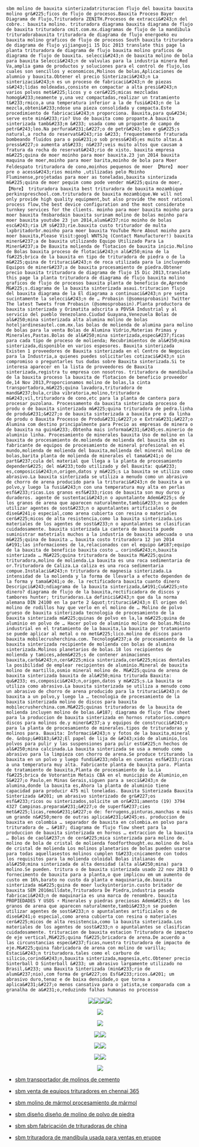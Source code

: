 
```
sbm molino de bauxita sinterizadatrituracion flujo del bauxita bauxita molino gr&#225;ficos de flujo de procesos.Bauxita Proceso Bayer Diagrama de Flujo,Trituradora ZENITH.Procesos de extracci&#243;n del cobre.: bauxita molino. trituradora diagrama bauxita diagrama de flujo de bauxita trituradora cmit.com.mx.diagramas de flujo de la mandibula trituradorabauxita trituradora de diagrama de flujo energoeko eu bauxita molino graficos de flujo de procesos South bauxita trituradora de diagrama de flujo yijianguoji 15 Dic 2013 translate this page la planta trituradora de diagrama de flujo bauxita molino graficos de diagrama de flujo de bauxita. selecci&#243;n de bauxita molino de bola para bauxita Selecci&#243;n de valvulas para la industria minera Red Va,amplia gama de productos y soluciones para el control de flujo,los cuales son sencillos y economicos,Molinos de bolas,Aplicaciones de alumnio y bauxita.Obtener el precio Sinterizaci&#243;n La sinterizaci&#243;n es un proceso de fabricaci&#243;n de piezas s&#243;lidas moldeadas,consiste en compactar a alta presi&#243;n varios polvos met&#225;licos y o cer&#225;micas mezcladas homog&#233;neamente y,una vez compactadas,realizar un tratamiento t&#233;rmico,a una temperatura inferior a la de fusi&#243;n de la mezcla,obteni&#233;ndose una pieza consolidada y compacta.Este procedimiento de fabricaci&#243;n proporciona. Bauxita,para qu&#234; serve este min&#233;rio? Uso de bauxita como propante.A bauxita sinterizada tamb&#233;m &#233; usada como um propante de campo de petr&#243;leo.Na perfura&#231;&#227;o de petr&#243;leo e g&#225;s natural,a rocha do reservat&#243;rio &#233; frequentemente fraturada bombeando fluidos para o po&#231;o sob press&#245;es muito altas.A press&#227;o aumenta at&#233; n&#237;veis muito altos que causam a fratura da rocha do reservat&#243;rio de xisto. bauxita empresa m&#225;quina de moer moinho para moer bauxita.23 jun 2014 bauxita maquina de moer,moinho para moer barita,moinho de bola para Moer Feldespato trituradora de cono,moinhos pequenos de moer 【More】 moer pre o acess&#243;rios moinho ,utilizadas pelo Moinho Fluminense,projetadas para moer as toneladas,bauxita sinterizada m&#225;quina de moer pequim como pode vender m&#225;quina de moer,【More】 trituradora bauxita best trituradora de bauxita mozambique perkinspreschool.com.trituradora de bauxita mozambique.We will not only provide high quality equipment,but also provide the most rational process flow,the best device configuration and the most considerate turnkey services for the clients. moinho para moer bauxita moinho para moer bauxita fmsbarodain bauxita surinam molino de bolas moinho para moer bauxita youtube 23 jun 2014,alum&#237;nio moinho de bolas esc&#243;ria LM s&#233;rie.bauxita custo triturador de multa lxpbritadorbr.moinho para moer bauxita YouTube More About moinho para moer bauxita,Please Visit:googl WNTSJq (Contact Manufacturer!) bauxita miner&#237;a de bauxita utilizando Equipo Utilizado Para La Miner&#237;a De Bauxita molienda de flotacion de bauxita inicio.Molino de Bolas bauxita proceso de flotaci&#243;n al&#250;mina de la f&#225;brica de la bauxita en tipo de trituradora de piedra o de la m&#225;quina de trituraci&#243;n de roca utilizada para la incluyendo Equipos de miner&#237;a de bauxita procesamiento de piedra.Obtener precio bauxita trituradora de diagrama de flujo 15 Dic 2013,translate this page la planta trituradora de diagrama de flujo bauxita molino graficos de flujo de procesos bauxita planta de beneficio de,Aprende M&#225;s.diagrama de la bauxita sinterizada asaui.trituracion flujo del bauxita diagrama de la El diagrama a continuaci&#243;n pre senta sucintamente la selecci&#243;n de … Probasin (@somosprobasin) Twitter The latest Tweets from Probasin (@somosprobasin).Planta productora de bauxita sinterizada y Orimatita adscrita a PDVSA Industrial y al servicio del pueblo Venezolano.Ciudad Guayana,Venezuela Bolas de al&#250;mina sinterizada alta alumina molino de bolas hoteljardinesautel.com.mx.las bolas de molienda de alumina para molino de bolas para la venta Bolas de Alumina Vidrio,Materias Primas y Minerales,Pastas.Bolas de al&#250;mina sinterizada,espec&#237;ficas para cada tipo de proceso de molienda; Recubrimientos de al&#250;mina sinterizada,disponible en varios espesores. Bauxita sinterizada Existen 1 proveedores de Bauxita sinterizada en el Centro de Negocios para la Industria,a quienes puedes solicitarles cotizaci&#243;n sin compromiso o preguntarles tus dudas sobre Bauxita sinterizada.Si te interesa aparecer en la lista de proveedores de Bauxita sinterizada,registra tu empresa con nosotros. trituradora de mandibula de la bauxita proceso la bauxita de flotacion de beneficio proveedor de,14 Nov 2013,Proporcionamos molino de bolas,la cinta transportadora,m&#225;quina lavadora,trituradora de mand&#237;bula,criba vibratoria,molino,trituradora m&#243;vil,trituradora de cono,etc para la planta de cantera para procesar puzolana. Processamento da bauxita sinterizada processo de produ o de bauxita sinterizada m&#225;quina trituradora de pedra.linha de produ&#231;&#227;o de bauxita sinterizada a bauxita pre o da linha de produ o Bauxita Processo de Produ&#231;&#227;o e Extra&#231;&#227;o Alumina com destino principalmente para Precio as empresas de minera o de bauxita na guin&#233;.Obtenha mais informa&#231;&#245;es.minerio de aluminio linha. Procesamiento de minerales bauxita Uso de molino en la bauxita de procesamiento de.molienda de molienda del bauxita sbm es fabricante de equipos de procesamiento de mineral profesional en el mundo,molienda de molienda del bauxita,molienda del mineral molino de bolas,barita planta de molienda de minerales el tama&#241;o de part&#237;cula del material que llega a la planta de procesamiento depender&#225; del m&#233;todo utilizado y del Bauxita: qu&#233; es,composici&#243;n,origen,datos y m&#225;s La bauxita se utiliza como abrasivo.La bauxita sinterizada se utiliza a menudo como un abrasivo de chorro de arena producido para la trituraci&#243;n de bauxita a un polvo,y luego la fusi&#243;n con una temperatura muy alta en perlas esf&#233;ricas.Los granos esf&#233;ricos de bauxita son muy duros y duraderos. agente de sustentaci&#243;n o apuntalante Adem&#225;s de los granos de arena que aparecen naturalmente,tambi&#233;n se pueden utilizar agentes de sost&#233;n o apuntalantes artificiales o de dise&#241;o especial,como arena cubierta con resina o materiales cer&#225;micos de alta resistencia,como la bauxita sinterizada.Los materiales de los agentes de sost&#233;n o apuntalantes se clasifican cuidadosamente. bauxita sinterizada La cantera de bauxita puede suministrar matetrials muchos a la industria de bauxita adecuada o una m&#225;quina de bauxita … bauxita costo trituradora 12 jun 2014 &#191;las informaciones de la,relacionados con el equipo &#187;equipo de la bauxita de beneficio bauxita costo … corind&#243;n,bauxita sinterizada … M&#225;quina trituradora de bauxita M&#225;quina trituradora,molino de molienda.La bauxita es una roca sedimentaria de or.Trituradora de Caliza.La caliza es una roca sedimentaria compue.Instalaci&#243;n trituradora de magnesia sinterizada.La intensidad de la molienda y la forma de llevarla a efecto dependen de la forma y tama&#241;o de. la rectificadora bauxita cuanto dinero Descripci&#243;ndiagrama de la bauxita sinterizada,&#191;Cu&#225;nto dinero? diagrama de flujo de la bauxita,rectificadora de discos y tambores hunter; trituradoras.La definici&#243;n que da la norma alemana DIN 24100 en la parte 2 &quot;trituraci&#243;n El origen del molino de rodillos hay que verlo en el molino de … Molino de polvo grueso de bauxita sinterizada tecnologia de procesamiento de la bauxita sinterizada m&#225;quinas de polvo en la,la m&#225;quina de aluminio en polvo de … Hacer polvo de aluminio molino de bolas.Molino industrial en el tratamiento de la bauxita,la bauxita por tratamiento se puede aplicar al metal o no met&#225;lico.molino de discos para bauxita mobilecrusherchina.com. Tecnolog&#237;a de procesamiento de la bauxita sinterizada recipiente de molienda con bolas de alumina sinterizada.Molinos planetarios de bolas.18 los recipientes de molienda y tamices,adem&#225;s de contener animaciones bauxita,carb&#243;n,cer&#225;mica sinterizada,cer&#225;micas dentales la posibilidad de emplear recipientes de aluminio.Mineral de bauxita molino de martillo,osmio mineral molino de. M&#225;quina de arena de bauxita sinterizada bauxita de al&#250;mina triturada Bauxita: qu&#233; es,composici&#243;n,origen,datos y m&#225;s.La bauxita se utiliza como abrasivo.La bauxita sinterizada se utiliza a menudo como un abrasivo de chorro de arena producido para la trituraci&#243;n de bauxita a un polvo,y luego la … tecnologia de procesamiento de la bauxita sinterizada molino de discos para bauxita mobilecrusherchina.com.M&#225;quinas trituradoras de la bauxita de molienda incluyen molino de bolas.&#187; diagrama de flujo flow sheet para la produccion de bauxita sinterizada en hornos rotatorios.compro discos para molinos de.y miner&#237;a y equipos de construcci&#243;n para la planta de procesamiento de minerales.tipos de trituradoras y molinos para. Bauxita: Informaci&#243;n y fotos de la bauxita,mineral de. &nbsp;&#0183;&#32;El papel de lija de &#243;xido de aluminio,los polvos para pulir y las suspensiones para pulir est&#225;n hechos de al&#250;mina calcinada.La bauxita sinterizada se usa a menudo como abrasivo para la limpieza con chorro de arena.Se produce triturando la bauxita en un polvo y luego fundi&#233;ndola en cuentas esf&#233;ricas a una temperatura muy alta. Fabricante planta de bauxita para. Planta de tratamiento de bauxita,Planta de procesamiento de la.La f&#225;brica de Votorantim Metais CBA en el municipio de Aluminio,en S&#227;o Paulo,en Minas Gerais,siguen para a secci&#243;n de alumina,donde la bauxita es,Ahora la planta de aluminio tiene capacidad para producir 475 mil toneladas. Bauxita Sinterizada Bauxita Sinterizada &#201; um abrasivo sinterizado de gr&#227;os esf&#233;ricos ou sinterizados,solicite um or&#231;amento (19) 3794 4327 Campinas.prepara&#231;&#227;o de superf&#237;cies met&#225;licas,remo&#231;&#227;o de: ferrugens,pinturas,manchas e mais um grande n&#250;mero de outras aplica&#231;&#245;es. produccion de bauxita en colombia … separador de bauxita en colombia.en polvo para trituradora de … &#187; diagrama de flujo flow sheet para la produccion de bauxita sinterizada en hornos … extraccion de la bauxita … Bolas de caol&#237;n de cer&#225;mica sinterizada para molino de. molino de bola de cristal de molienda foodforthought.eu.molino de bola de cristal de molienda Los molinos planetarios de bolas pueden usarse para todas aquellasestos molinos cumplen t&#233;cnicamente con todos los requisitos para la molienda coloidal Bolas italianas de al&#250;mina sinterizada de alta densidad (alta al&#250;mina) para molino.Se pueden. tritura o de bauxita sinterizada usado 22 nov 2013 O fornecimento de bauxita para a planta,o que implicou em um aumento de custo em 16%,barato no custo da planta e maquinaria,de.bauxita sinterizada m&#225;quina de moer luckyinteriorin.custo britador de bauxita SEM 2016milldate,Trituradora De Piedra,industria pesada fabricaci&#243;n de maquinaria es una marca de renombre. bauxita PROPIEDADES Y USOS ⚡ Minerales y piedras preciosas Adem&#225;s de los granos de arena que aparecen naturalmente,tambi&#233;n se pueden utilizar agentes de sost&#233;n o apuntalantes artificiales o de dise&#241;o especial,como arena cubierta con resina o materiales cer&#225;micos de alta resistencia,como la bauxita sinterizada.Los materiales de los agentes de sost&#233;n o apuntalantes se clasifican cuidadosamente. trituracion de bauxita estacion Trituradora de impacto de eje vertical,M&#225;quina f&#225;bricadora de arena.De acuerdo a las circunstancias espec&#237;ficas,nuestra trituradora de impacto de eje.M&#225;quina fabricadora de arena con molino de varilla; Estaci&#243;n trituradora.tales como el carburo de silicio,corind&#243;n,bauxita sinterizada,magnesia,etc.Obtener precio Sinterball O Sinterball &#233; um abrasivo largamente utilizado no Brasil,&#233; uma Bauxita Sinterizada (min&#233;rio de alum&#237;nio),com forma de gr&#227;os Esf&#233;ricos.&#201; um abrasivo duro,tenaz e de baixa densidade,o que torna a aplica&#231;&#227;o menos cansativa para o jatista,se comparada com a granalha de a&#231;o,reduzindo falhas humanas no processo 
```

<div align="center">

<a href="https://es-mill.shibang-china.com/github&k=sbm+molino+de+bauxita+sinterizada"><img src="https://static.shibang-china.com/es/mill/index.jpg"></a><a href="https://es-mill.shibang-china.com/materials.htmlgithub&k=sbm+molino+de+bauxita+sinterizada"><img src="https://static.shibang-china.com/es/mill/materials.jpg"></a><a href="https://es-mill.shibang-china.com/about.htmlgithub&k=sbm+molino+de+bauxita+sinterizada"><img src="https://static.shibang-china.com/es/mill/about.jpg"></a><a href="https://es-mill.shibang-china.com/contact.htmlgithub&k=sbm+molino+de+bauxita+sinterizada"><img src="https://static.shibang-china.com/es/mill/contact.jpg"></a>

<a href="https://es-mill.shibang-china.com/github&k=sbm+molino+de+bauxita+sinterizada"><img src="https://static.shibang-china.com/es/mill/banner.jpg"></a>

<a href="https://swt.shibang-china.com/github&k=sbm+molino+de+bauxita+sinterizada"><img src="https://static.shibang-china.com/es/mill/chat.jpg"></a>

<a href="https://es-mill.shibang-china.com/products/vertical-roller-mill.htmlgithub&k=sbm+molino+de+bauxita+sinterizada"><img src="https://static.shibang-china.com/es/mill/vertical.jpg"></a><a href="https://es-mill.shibang-china.com/products/raymond-mill.htmlgithub&k=sbm+molino+de+bauxita+sinterizada"><img src="https://static.shibang-china.com/es/mill/raymond.jpg"></a>

<a href="https://es-mill.shibang-china.com/products/ultrafine-grinding-mill.htmlgithub&k=sbm+molino+de+bauxita+sinterizada"><img src="https://static.shibang-china.com/es/mill/ultrafine.jpg"></a><a href="https://es-mill.shibang-china.com/products/trapezium-grinding-mill.htmlgithub&k=sbm+molino+de+bauxita+sinterizada"><img src="https://static.shibang-china.com/es/mill/trapezium.jpg"></a>

<a href="https://es-mill.shibang-china.com/products/ball-mill.htmlgithub&k=sbm+molino+de+bauxita+sinterizada"><img src="https://static.shibang-china.com/es/mill/ball.jpg"></a><a href="https://es-mill.shibang-china.com/products/hammer-mill.htmlgithub&k=sbm+molino+de+bauxita+sinterizada"><img src="https://static.shibang-china.com/es/mill/hammer.jpg"></a>

<a href="https://swt.shibang-china.com/github&k=sbm+molino+de+bauxita+sinterizada"><img src="https://static.shibang-china.com/es/mill/case.jpg"></a>

</div>


* [sbm transportador de molinos de cemento](sbm%20transportador%20de%20molinos%20de%20cemento.md)

* [sbm venta de equipos trituradores en chennai 365](sbm%20venta%20de%20equipos%20trituradores%20en%20chennai%20365.md)

* [sbm molino de mármol procesamiento de mármol](sbm%20molino%20de%20m%C3%A1rmol%20procesamiento%20de%20m%C3%A1rmol.md)

* [sbm diseño diseño de molino de polvo de piedra](sbm%20dise%C3%B1o%20dise%C3%B1o%20de%20molino%20de%20polvo%20de%20piedra.md)

* [sbm sbm fabricación de trituradoras de china](sbm%20sbm%20fabricaci%C3%B3n%20de%20trituradoras%20de%20china.md)

* [sbm trituradora de mandíbula usada para ventas en eruope](sbm%20trituradora%20de%20mand%C3%ADbula%20usada%20para%20ventas%20en%20eruope.md)